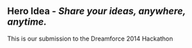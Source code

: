 Hero Idea -  _Share your ideas, anywhere, anytime._
------

This is our submission to the Dreamforce 2014 Hackathon
